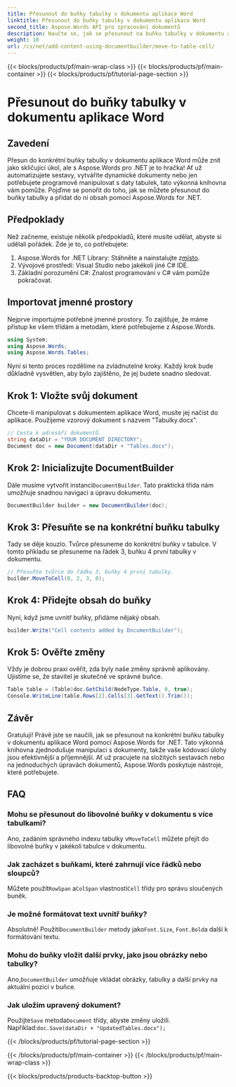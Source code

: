 ```yaml
---
title: Přesunout do buňky tabulky v dokumentu aplikace Word
linktitle: Přesunout do buňky tabulky v dokumentu aplikace Word
second_title: Aspose.Words API pro zpracování dokumentů
description: Naučte se, jak se přesunout na buňku tabulky v dokumentu aplikace Word pomocí Aspose.Words for .NET s tímto komplexním průvodcem krok za krokem. Ideální pro vývojáře.
weight: 10
url: /cs/net/add-content-using-documentbuilder/move-to-table-cell/
---
```


{{< blocks/products/pf/main-wrap-class >}}
{{< blocks/products/pf/main-container >}}
{{< blocks/products/pf/tutorial-page-section >}}

# Přesunout do buňky tabulky v dokumentu aplikace Word

## Zavedení

Přesun do konkrétní buňky tabulky v dokumentu aplikace Word může znít jako skličující úkol, ale s Aspose.Words pro .NET je to hračka! Ať už automatizujete sestavy, vytváříte dynamické dokumenty nebo jen potřebujete programově manipulovat s daty tabulek, tato výkonná knihovna vám pomůže. Pojďme se ponořit do toho, jak se můžete přesunout do buňky tabulky a přidat do ní obsah pomocí Aspose.Words for .NET.

## Předpoklady

Než začneme, existuje několik předpokladů, které musíte udělat, abyste si udělali pořádek. Zde je to, co potřebujete:

1.  Aspose.Words for .NET Library: Stáhněte a nainstalujte z[místo](https://releases.aspose.com/words/net/).
2. Vývojové prostředí: Visual Studio nebo jakékoli jiné C# IDE.
3. Základní porozumění C#: Znalost programování v C# vám pomůže pokračovat.

## Importovat jmenné prostory

Nejprve importujme potřebné jmenné prostory. To zajišťuje, že máme přístup ke všem třídám a metodám, které potřebujeme z Aspose.Words.

```csharp
using System;
using Aspose.Words;
using Aspose.Words.Tables;
```

Nyní si tento proces rozdělíme na zvládnutelné kroky. Každý krok bude důkladně vysvětlen, aby bylo zajištěno, že jej budete snadno sledovat.

## Krok 1: Vložte svůj dokument

Chcete-li manipulovat s dokumentem aplikace Word, musíte jej načíst do aplikace. Použijeme vzorový dokument s názvem "Tabulky.docx".

```csharp
// Cesta k adresáři dokumentů.
string dataDir = "YOUR DOCUMENT DIRECTORY";
Document doc = new Document(dataDir + "Tables.docx");
```

## Krok 2: Inicializujte DocumentBuilder

 Dále musíme vytvořit instanci`DocumentBuilder`. Tato praktická třída nám umožňuje snadnou navigaci a úpravu dokumentu.

```csharp
DocumentBuilder builder = new DocumentBuilder(doc);
```

## Krok 3: Přesuňte se na konkrétní buňku tabulky

Tady se děje kouzlo. Tvůrce přesuneme do konkrétní buňky v tabulce. V tomto příkladu se přesuneme na řádek 3, buňku 4 první tabulky v dokumentu.

```csharp
// Přesuňte tvůrce do řádku 3, buňky 4 první tabulky.
builder.MoveToCell(0, 2, 3, 0);
```

## Krok 4: Přidejte obsah do buňky

Nyní, když jsme uvnitř buňky, přidáme nějaký obsah.

```csharp
builder.Write("Cell contents added by DocumentBuilder");
```

## Krok 5: Ověřte změny

Vždy je dobrou praxí ověřit, zda byly naše změny správně aplikovány. Ujistíme se, že stavitel je skutečně ve správné buňce.

```csharp
Table table = (Table)doc.GetChild(NodeType.Table, 0, true);
Console.WriteLine(table.Rows[2].Cells[3].GetText().Trim());
```

## Závěr

Gratuluji! Právě jste se naučili, jak se přesunout na konkrétní buňku tabulky v dokumentu aplikace Word pomocí Aspose.Words for .NET. Tato výkonná knihovna zjednodušuje manipulaci s dokumenty, takže vaše kódovací úlohy jsou efektivnější a příjemnější. Ať už pracujete na složitých sestavách nebo na jednoduchých úpravách dokumentů, Aspose.Words poskytuje nástroje, které potřebujete.

## FAQ

### Mohu se přesunout do libovolné buňky v dokumentu s více tabulkami?
 Ano, zadáním správného indexu tabulky v`MoveToCell` můžete přejít do libovolné buňky v jakékoli tabulce v dokumentu.

### Jak zacházet s buňkami, které zahrnují více řádků nebo sloupců?
 Můžete použít`RowSpan` a`ColSpan` vlastnosti`Cell` třídy pro správu sloučených buněk.

### Je možné formátovat text uvnitř buňky?
 Absolutně! Použití`DocumentBuilder` metody jako`Font.Size`, `Font.Bold`a další k formátování textu.

### Mohu do buňky vložit další prvky, jako jsou obrázky nebo tabulky?
 Ano,`DocumentBuilder` umožňuje vkládat obrázky, tabulky a další prvky na aktuální pozici v buňce.

### Jak uložím upravený dokument?
 Použijte`Save` metoda`Document` třídy, abyste změny uložili. Například:`doc.Save(dataDir + "UpdatedTables.docx");`


{{< /blocks/products/pf/tutorial-page-section >}}

{{< /blocks/products/pf/main-container >}}
{{< /blocks/products/pf/main-wrap-class >}}

{{< blocks/products/products-backtop-button >}}
